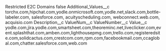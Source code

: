 <?xml version="1.0" encoding="UTF-8"?>
<CustomMetadata xmlns="http://soap.sforce.com/2006/04/metadata" xmlns:xsi="http://www.w3.org/2001/XMLSchema-instance" xmlns:xsd="http://www.w3.org/2001/XMLSchema">
    <label>Restricted E2C Domains</label>
    <protected>false</protected>
    <values>
        <field>Additional_Values__c</field>
        <value xsi:type="xsd:string">torchx.com,hipchat.com,yodle.onmicrosoft.com,yodle.net,slack.com,bottle-labeler.com, salesforce.com, acuityscheduling.com, webconnect.web.com, acquisio.com</value>
    </values>
    <values>
        <field>Description__c</field>
        <value xsi:nil="true"/>
    </values>
    <values>
        <field>ValueNum__c</field>
        <value xsi:nil="true"/>
    </values>
    <values>
        <field>ValueNumber__c</field>
        <value xsi:nil="true"/>
    </values>
    <values>
        <field>Value__c</field>
        <value xsi:type="xsd:string">yodle.com,jira.yodle.com,smartsheet.com,theoreminc.net,liveclicker.com,event.splashthat.com,amben.com,lighthousepmg.com,trello.com,registeredsite.com,solidcactus.com,crestcom.com,rpm.com,facebookmail.com,ccaglobal.com,chatter.salesforce.com,web.com</value>
    </values>
</CustomMetadata>
